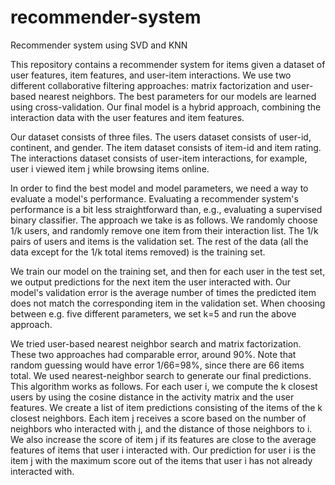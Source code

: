# recommender-system
Recommender system using SVD and KNN

This repository contains a recommender system for items given a dataset of user features, item features, and user-item interactions. We use two different collaborative filtering approaches: matrix factorization and user-based nearest neighbors. The best parameters for our models are learned using cross-validation. Our final model is a hybrid approach, combining the interaction data with the user features and item features.

Our dataset consists of three files. The users dataset consists of user-id, continent, and gender. The item dataset consists of item-id and item rating. The interactions dataset consists of user-item interactions, for example, user i viewed item j while browsing items online.

In order to find the best model and model parameters, we need a way to evaluate a model's performance. Evaluating a recommender system's performance is a bit less straightforward than, e.g., evaluating a supervised binary classifier. The approach we take is as follows. We randomly choose 1/k users, and randomly remove one item from their interaction list. The 1/k pairs of users and items is the validation set. The rest of the data (all the data except for the 1/k total items removed) is the training set.

We train our model on the training set, and then for each user in the test set, we output predictions for the next item the user interacted with. Our model's validation error is the average number of times the predicted item does not match the corresponding item in the validation set. When choosing between e.g. five different parameters, we set k=5 and run the above approach.

We tried user-based nearest neighbor search and matrix factorization. These two approaches had comparable error, around 90%. Note that random guessing would have error 1/66=98%, since there are 66 items total. We used nearest-neighbor search to generate our final predictions. This algorithm works as follows. For each user i, we compute the k closest users by using the cosine distance in the activity matrix and the user features. We create a list of item predictions consisting of the items of the k closest neighbors. Each item j receives a score based on the number of neighbors who interacted with j, and the distance of those neighbors to i. We also increase the score of item j if its features are close to the average features of items that user i interacted with. Our prediction for user i is the item j with the maximum score out of the items that user i has not already interacted with.



